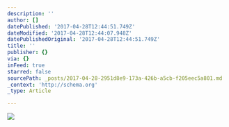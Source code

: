 ```yaml
---
description: ''
author: []
datePublished: '2017-04-28T12:44:51.749Z'
dateModified: '2017-04-28T12:44:07.948Z'
datePublishedOriginal: '2017-04-28T12:44:51.749Z'
title: ''
publisher: {}
via: {}
inFeed: true
starred: false
sourcePath: _posts/2017-04-28-2951d8e9-173a-426b-a5cb-f205eec5a801.md
_context: 'http://schema.org'
_type: Article

---
```

![](https://the-grid-user-content.s3-us-west-2.amazonaws.com/a5769533-ccd1-40fa-969a-aee1662efa2a.png)